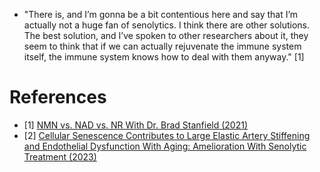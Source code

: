 - "There is, and I’m gonna be a bit contentious here and say that I’m actually not a huge fan of senolytics. I think there are other solutions. The best solution, and I’ve spoken to other researchers about it, they seem to think that if we can actually rejuvenate the immune system itself, the immune system knows how to deal with them anyway." [1]

# References
- [1] [NMN vs. NAD vs. NR With Dr. Brad Stanfield (2021)](https://www.lifespan.io/news/nmn-vs-nad-vs-nr-with-dr-brad-stanfield/)
- [2] [Cellular Senescence Contributes to Large Elastic Artery Stiffening and Endothelial Dysfunction With Aging: Amelioration With Senolytic Treatment (2023)](https://www.ahajournals.org/doi/10.1161/HYPERTENSIONAHA.123.21392)
